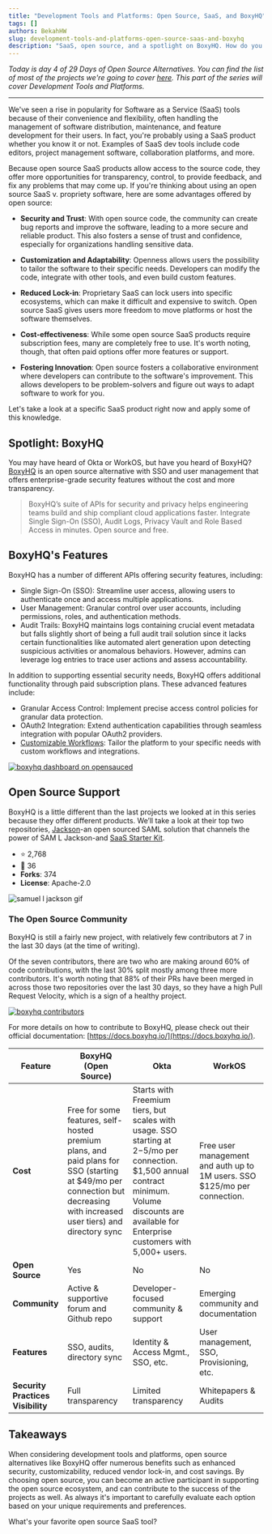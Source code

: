 ```yaml
---
title: "Development Tools and Platforms: Open Source, SaaS, and BoxyHQ"
tags: []
authors: BekahHW
slug: development-tools-and-platforms-open-source-saas-and-boxyhq
description: "SaaS, open source, and a spotlight on BoxyHQ. How do you decide if open source products are for you?"
---
```


*Today is day 4 of 29 Days of Open Source Alternatives. You can find the list of most of the projects we're going to cover [here](https://oss.fyi/oss-alts). This part of the series will cover Development Tools and Platforms.*

<hr/>

We've seen a rise in popularity for Software as a Service (SaaS) tools because of their convenience and flexibility,  often handling the management of software distribution, maintenance, and feature development for their users. In fact, you're probably using a SaaS product whether you know it or not. Examples of SaaS dev tools include code editors, project management software, collaboration platforms, and more. 

Because open source SaaS products allow access to the source code, they offer more opportunities for transparency, control,  to provide feedback, and fix any problems that may come up. If you're thinking about using an open source SaaS v. propriety software, here are some advantages offered by open source:

- **Security and Trust**: With open source code, the community can create bug reports and improve the software, leading to a more secure and reliable product. This also fosters a sense of trust and confidence, especially for organizations handling sensitive data.

- **Customization and Adaptability**: Openness allows users the possibility to tailor the software to their specific needs. Developers can modify the code, integrate with other tools, and even build custom features.

- **Reduced Lock-in**: Proprietary SaaS can lock users into specific ecosystems, which can make it difficult and expensive to switch. Open source SaaS gives users more freedom to move platforms or host the software themselves.

- **Cost-effectiveness**: While some open source SaaS products require subscription fees, many are completely free to use. It's worth noting, though, that often paid options offer more features or support.

- **Fostering Innovation**: Open source fosters a collaborative environment where developers can contribute to the software's improvement. This allows developers to be problem-solvers and figure out ways to adapt software to work for you.

Let's take a look at a specific SaaS product right now and apply some of this knowledge.

## Spotlight: BoxyHQ

You may have heard of Okta or WorkOS, but have you heard of BoxyHQ? [BoxyHQ](https://github.com/boxyhq) is an open source alternative with SSO and user management that offers enterprise-grade security features without the cost and more transparency. 

> BoxyHQ’s suite of APIs for security and privacy helps engineering teams build and ship compliant cloud applications faster. Integrate Single Sign-On (SSO), Audit Logs, Privacy Vault and Role Based Access in minutes. Open source and free.

## BoxyHQ's Features

BoxyHQ has a number of different APIs offering security features, including:

- Single Sign-On (SSO): Streamline user access, allowing users to authenticate once and access multiple applications.
- User Management: Granular control over user accounts, including permissions, roles, and authentication methods.
- Audit Trails:  BoxyHQ maintains logs containing crucial event metadata but falls slightly short of being a full audit trail solution since it lacks certain functionalities like automated alert generation upon detecting suspicious activities or anomalous behaviors. However, admins can leverage log entries to trace user actions and assess accountability.

In addition to supporting essential security needs, BoxyHQ offers additional functionality through paid subscription plans. These advanced features include:

- Granular Access Control: Implement precise access control policies for granular data protection.
- OAuth2 Integration: Extend authentication capabilities through seamless integration with popular OAuth2 providers.
- [Customizable Workflows](https://boxyhq.com/guides/jackson/integrations/bubble#setup-workflows): Tailor the platform to your specific needs with custom workflows and integrations.

[![boxyhq dashboard on opensauced](https://dev-to-uploads.s3.amazonaws.com/uploads/articles/y8qemva9crux5pg7y4gb.png)](https://app.opensauced.pizza/lists/1162/overview?range=30)

## Open Source Support

BoxyHQ is a little different than the last projects we looked at in this series because they offer different products. We’ll take a look at their top two repositories, [Jackson](https://github.com/boxyhq/jackson)-an open sourced SAML solution that channels the power of SAM L Jackson-and [SaaS Starter Kit](https://github.com/boxyhq/saas-starter-kit). 
- ⭐  2,768
- 👀  36
- **Forks**: 374
- **License**: Apache-2.0

![samuel l jackson gif](https://media.giphy.com/media/v1.Y2lkPTc5MGI3NjExa3J1ZjY0cjEyaDVqODM3cHBmMmEzcHF4MDE1eWZveWVjbjhuOG9rZCZlcD12MV9pbnRlcm5hbF9naWZfYnlfaWQmY3Q9Zw/4Y9Wh0l3FKFQ6hL0L3/giphy.gif) 

### The Open Source Community

BoxyHQ is still a fairly new project, with relatively few contributors at 7 in the last 30 days (at the time of writing).

Of the seven contributors, there are two who are making around 60% of code contributions, with the last 30% split mostly among three more contributors. It's worth noting that 88% of their PRs have been merged in across those two repositories over the last 30 days, so they have a high Pull Request Velocity, which is a sign of a healthy project.

[![boxyhq contributors](https://dev-to-uploads.s3.amazonaws.com/uploads/articles/t2lc00gvkpo9j9n12mne.png)](https://app.opensauced.pizza/lists/923dc79f-856a-47af-a910-1071cfbcc245/activity)

For more details on how to contribute to BoxyHQ, please check out their official documentation: [https://docs.boxyhq.io/](https://docs.boxyhq.io/).

 
| Feature                    | BoxyHQ (Open Source) | Okta             | WorkOS             |
|----------------------------|----------------------|------------------|--------------------|
| **Cost**                   | Free for some features, self-hosted premium plans, and paid plans for SSO (starting at $49/mo per connection but decreasing with increased user tiers) and directory sync | Starts with Freemium tiers, but scales with usage. SSO starting at $2-$5/mo per connection. $1,500 annual contract minimum. Volume discounts are available for Enterprise customers with 5,000+ users. | Free user management and auth up to 1M users. SSO $125/mo per connection. |
| **Open Source**            | Yes                  | No               | No                 |
| **Community**              | Active & supportive forum and Github repo | Developer-focused community & support | Emerging community and documentation |
| **Features**               | SSO, audits, directory sync | Identity & Access Mgmt., SSO, etc. | User management, SSO, Provisioning, etc. |
| **Security Practices Visibility** | Full transparency | Limited transparency | Whitepapers & Audits |



## Takeaways

When considering development tools and platforms, open source alternatives like BoxyHQ offer numerous benefits such as enhanced security, customizability, reduced vendor lock-in, and cost savings. By choosing open source, you can become an active participant in supporting the open source ecosystem, and can contribute to the success of the projects as well. As always it's important to carefully evaluate each option based on your unique requirements and preferences. 

What's your favorite open source SaaS tool?